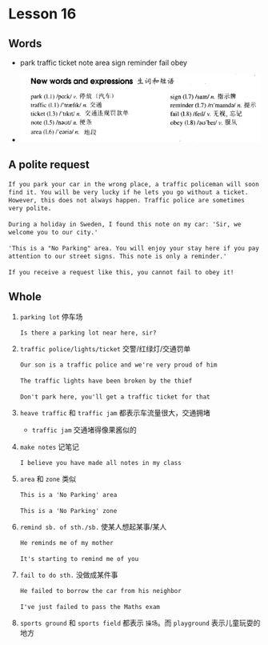 # Lesson 16

## Words

- park traffic ticket note area sign reminder fail obey

- ![Words](../../../Images/Part2/02/words-16.png)

## A polite request

```
If you park your car in the wrong place, a traffic policeman will soon find it. You will be very lucky if he lets you go without a ticket. However, this does not always happen. Traffic police are sometimes very polite.

During a holiday in Sweden, I found this note on my car: 'Sir, we welcome you to our city.'

'This is a "No Parking" area. You will enjoy your stay here if you pay attention to our street signs. This note is only a reminder.'

If you receive a request like this, you cannot fail to obey it!
```

## Whole

1. `parking lot` 停车场

   ```
   Is there a parking lot near here, sir?
   ```

2. `traffic police/lights/ticket` 交警/红绿灯/交通罚单

   ```
   Our son is a traffic police and we're very proud of him

   The traffic lights have been broken by the thief

   Don't park here, you'll get a traffic ticket for that
   ```

3. `heave traffic` 和 `traffic jam` 都表示车流量很大，交通拥堵

   - `traffic jam` 交通堵得像果酱似的

4. `make notes` 记笔记

   ```
   I believe you have made all notes in my class
   ```

5. `area` 和 `zone` 类似

   ```
   This is a 'No Parking' area

   This is a 'No Parking' zone
   ```

6. `remind sb. of sth./sb.` 使某人想起某事/某人

   ```
   He reminds me of my mother

   It's starting to remind me of you
   ```

7. `fail to do sth.` 没做成某件事

   ```
   He failed to borrow the car from his neighbor

   I've just failed to pass the Maths exam
   ```

8. `sports ground` 和 `sports field` 都表示 `操场`。而 `playground` 表示儿童玩耍的地方
